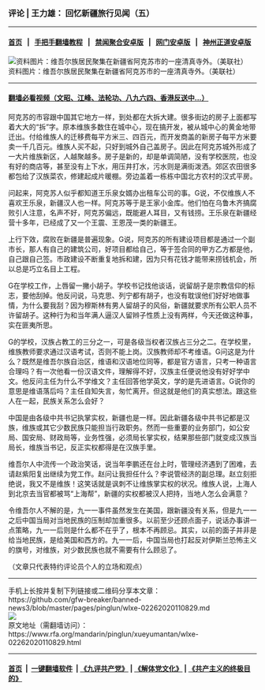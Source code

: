 ### 评论 | 王力雄： 回忆新疆旅行见闻（五）
------------------------

#### [首页](https://github.com/gfw-breaker/banned-news3/blob/master/README.md) &nbsp;&nbsp;|&nbsp;&nbsp; [手把手翻墙教程](https://github.com/gfw-breaker/guides/wiki) &nbsp;&nbsp;|&nbsp;&nbsp; [禁闻聚合安卓版](https://github.com/gfw-breaker/bn-android) &nbsp;&nbsp;|&nbsp;&nbsp; [网门安卓版](https://github.com/oGate2/oGate) &nbsp;&nbsp;|&nbsp;&nbsp; [神州正道安卓版](https://github.com/SzzdOgate/update) 



<div id="headerimg">
 <img alt="资料图片：维吾尔族居民聚集在新疆省阿克苏市的一座清真寺外。（美联社）" src="https://www.rfa.org/mandarin/pinglun/xueyumantan/wlxe-02262020110829.html/AP_913424884898.jpg/@@images/15f8a76e-62a6-409d-be37-dbff2de7ef9f.jpeg" title="资料图片：维吾尔族居民聚集在新疆省阿克苏市的一座清真寺外。（美联社）"/>
 <div id="headerimgcontents">
  <div id="headerimgcaption">
   <span>
    资料图片：维吾尔族居民聚集在新疆省阿克苏市的一座清真寺外。（美联社）
   </span>
   <!-- zoomattribute -->
  </div>
  <!-- headerimgcaption -->
 </div>
 <!-- headerimagecontents -->
</div>

<hr/>


#### [翻墙必看视频（文昭、江峰、法轮功、八九六四、香港反送中...）](https://github.com/gfw-breaker/banned-news3/blob/master/pages/link3.md)

<div id="storytext">
 <div>
  <div class="slot_header">
  </div>
 </div>
 <p>
  阿克苏的市容跟中国其它地方一样，到处都在大拆大建。很多街边的房子上面都写着大大的“拆”字。原本维族多数住在城中心，现在搞开发，被从城中心的黄金地带迁出。付给维族人的迁移费每平方米三、四百元，而开发商盖的新房子每平方米要卖一千几百元。维族人买不起，只好到城外自己盖房子。因此在阿克苏城外形成了一大片维族新区，人越聚越多。房子是新的，却是单调简陋，没有学校医院，也没有好的商店等，甚至没有上下水，用压井打水，污水则是满街泼洒。郊区农田很多都包给了汉族菜农，修建起成片暖棚。旁边盖着一栋栋中国北方农村的汉式平房。
 </p>
 <p>
  问起来，阿克苏人似乎都知道王乐泉女婿办出租车公司的事。G说，不仅维族人不喜欢王乐泉，新疆汉人也一样。阿克苏等于是王家小金库。他们怕在乌鲁木齐搞腐败引人注意，名声不好，阿克苏偏远，既能避人耳目，又有钱捞。王乐泉在新疆经营十多年，已经成了又一个王震、王恩茂一类的新疆王。
 </p>
 <p>
  上行下效，腐败在新疆是普遍现象。G说，阿克苏的所有建设项目都是通过一个副市长，那人有自己的建筑公司，好项目都给自己，等于签合同的甲方乙方都是他，自己跟自己签。市政建设不断重复地拆和建，因为只有花钱才能带来捞钱机会，所以总是巧立名目上工程。
 </p>
 <p>
  G在学校工作，上唇留一撇小胡子。学校书记找他谈话，说留胡子是宗教信仰的标志，要他刮掉。他反问说，马克思、列宁都有胡子，也没有耽误他们好好地做事情，为什么要我刮？因为穆斯林有男人留胡子的风俗，新疆就要求所有公职人员不许留胡子。这种行为和当年满人逼汉人留辫子性质上没有两样，今天还做这种事，实在匪夷所思。
 </p>
 <p>
  G的学校，汉族占教工的三分之一，可是各级当权者汉族占三分之二。在学校里，维族教师要求通过汉语考试，否则不能上岗。汉族教师却不考维语。G问这是为什么？既然是维吾尔族自治区，维语和汉语地位同等，都是官方语言，只考一种语言合理吗？有一次他看一份汉语文件，理解得不好，汉族主任便说他没有好好学中文。他反问主任为什么不学维文？主任回答他学英文，学的是先进语言。G说你的意思是维语落后吗？主任自知失言，匆忙离开。但这就是他们的真实想法。跟这些人在一起，民族关系怎么会好？
 </p>
 <p>
  中国是由各级中共书记执掌实权，新疆也是一样。因此新疆各级中共书记都是汉族，维族或其它少数民族只能担当行政职务。然而一些重要的业务部门，如公安局、国安局、财政局等，业务性强，必须局长掌实权，结果那些部门就变成汉族当局长，维族当书记，反正实权都得是在汉族手里。
 </p>
 <p>
  维吾尔人中流传一个政治笑话，说当年李鹏还在台上时，管理经济遇到了困难，去请赵紫阳复出继续为党工作。赵问让我担任什么？李说管经济的副总理。赵立刻拒绝说，我又不是维族！这笑话就是讽刺不让维族掌实权的状况。维族人说，上海人到北京去当官都被骂“上海帮”，新疆的实权都被汉人把持，当地人怎么会满意？
 </p>
 <p>
  令维吾尔人不解的是，九一一事件虽然发生在美国，跟新疆没有关系，但是九一一之后中国当局对当地民族的压制却加重很多。以前至少还顾点面子，说话办事讲一点策略，九一一后则是什么都不在乎了，根本不再顾忌。其实，以前的面子并非是给当地民族，是给美国和西方的。九一一后，中国当局也打起反对伊斯兰恐怖主义的旗号，对维族，对少数民族也就不需要有什么顾忌了。
 </p>
 <p>
 </p>
 <p>
  （文章只代表特约评论员个人的立场和观点）
 </p>
</div>

<hr/>
手机上长按并复制下列链接或二维码分享本文章：<br/>
https://github.com/gfw-breaker/banned-news3/blob/master/pages/pinglun/wlxe-02262020110829.md <br/>
<a href='https://github.com/gfw-breaker/banned-news3/blob/master/pages/pinglun/wlxe-02262020110829.md'><img src='https://github.com/gfw-breaker/banned-news3/blob/master/pages/pinglun/wlxe-02262020110829.md.png'/></a> <br/>
原文地址（需翻墙访问）：https://www.rfa.org/mandarin/pinglun/xueyumantan/wlxe-02262020110829.html


------------------------
#### [首页](https://github.com/gfw-breaker/banned-news3/blob/master/README.md) &nbsp;|&nbsp; [一键翻墙软件](https://github.com/gfw-breaker/nogfw/blob/master/README.md) &nbsp;| [《九评共产党》](https://github.com/gfw-breaker/9ping.md/blob/master/README.md#九评之一评共产党是什么) | [《解体党文化》](https://github.com/gfw-breaker/jtdwh.md/blob/master/README.md) | [《共产主义的终极目的》](https://github.com/gfw-breaker/gczydzjmd.md/blob/master/README.md)


<img src='http://gfw-breaker.win/banned-news3/pages/pinglun/wlxe-02262020110829.md' width='0px' height='0px'/>
